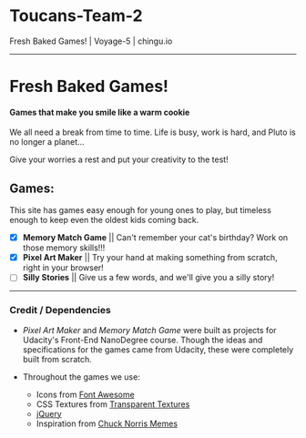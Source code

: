 # Toucans-Team-2
Fresh Baked Games! | Voyage-5 | chingu.io

*****

# Fresh Baked Games!
#### Games that make you smile like a warm cookie

We all need a break from time to time. Life is busy, work is hard, and Pluto is no longer a planet...

Give your worries a rest and put your creativity to the test!

## Games:

  This site has games easy enough for young ones to play, but timeless enough to keep even the oldest kids coming back.

- [x] <strong>Memory Match Game</strong> || Can't remember your cat's birthday? Work on those memory skills!!!
- [x] <strong>Pixel Art Maker</strong> || Try your hand at making something from scratch, right in your browser!
- [ ] <strong>Silly Stories</strong> || Give us a few words, and we'll give you a silly story!

*****

### Credit / Dependencies

* _Pixel Art Maker_ and _Memory Match Game_ were built as projects for Udacity's Front-End NanoDegree course. Though the ideas and specifications for the games came from Udacity, these were completely built from scratch.

* Throughout the games we use:
  * Icons from [Font Awesome](https://fontawesome.com/)
  * CSS Textures from [Transparent Textures](https://www.transparenttextures.com/)
  * [jQuery](http://api.jquery.com/)
  * Inspiration from [Chuck Norris Memes](http://www.funnybeing.com/100-funny-selected-chuck-norris-memes/)
